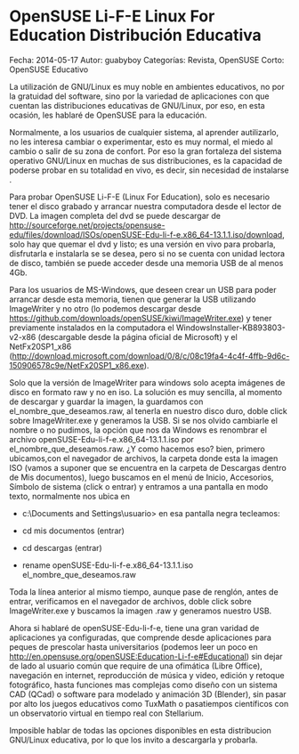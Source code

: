 OpenSUSE Li-F-E Linux For Education Distribución Educativa
==========================================================

Fecha: 2014-05-17
Autor: guabyboy
Categorías: Revista, OpenSUSE
Corto: OpenSUSE Educativo

La utilización de GNU/Linux es muy noble en ambientes educativos, no por la gratuidad del software, sino por la variedad de aplicaciones con que cuentan las distribuciones educativas de GNU/Linux,  por eso, en esta ocasión,  les hablaré de OpenSUSE  para la educación.

Normalmente, a los usuarios  de cualquier sistema, al aprender autilizarlo, no les interesa cambiar o experimentar, esto es muy normal, el miedo al cambio o salir de su zona de confort. Por eso la gran fortaleza del sistema operativo GNU/Linux en muchas de sus distribuciones, es la capacidad de poderse probar  en su totalidad en vivo, es decir, sin necesidad de instalarse .

Para probar OpenSUSE Li-F-E (Linux For Education), solo es necesario tener el disco grabado y arrancar nuestra computadora desde el lector de  DVD. La imagen completa del dvd se puede descargar de http://sourceforge.net/projects/opensuse-edu/files/download/ISOs/openSUSE-Edu-li-f-e.x86_64-13.1.1.iso/download, solo hay que quemar el dvd y listo; es una versión en vivo para probarla, disfrutarla e instalarla se se desea, pero si no se cuenta con unidad lectora de disco, también se puede acceder desde una memoria USB de al menos 4Gb.

<!-- break -->

Para los usuarios de MS-Windows, que deseen crear un USB para poder arrancar desde esta memoria, tienen que generar la USB utilizando ImageWriter y no otro (lo podemos descargar  desde https://github.com/downloads/openSUSE/kiwi/ImageWriter.exe) y tener previamente instalados en la computadora el WindowsInstaller-KB893803-v2-x86 (descargable desde la página oficial de Microsoft) y el NetFx20SP1_x86 (http://download.microsoft.com/download/0/8/c/08c19fa4-4c4f-4ffb-9d6c-150906578c9e/NetFx20SP1_x86.exe).

Solo que la versión de ImageWriter para windows solo acepta imágenes de disco en formato raw y no en iso. La solución es muy sencilla, al momento de descargar y guardar la imagen, la guardamos con el_nombre_que_deseamos.raw, al tenerla en nuestro  disco duro,  doble click sobre ImageWriter.exe y  generamos la USB. Si se nos olvido cambiarle el nombre o no pudimos, la opción que nos da Windows es renombrar el archivo openSUSE-Edu-li-f-e.x86_64-13.1.1.iso por el_nombre_que_deseamos.raw.
¿Y como hacemos eso? bien, primero ubicamos,con el navegador  de archivos, la carpeta donde esta la imagen ISO (vamos a suponer que se encuentra en la carpeta de Descargas dentro de Mis documentos), luego buscamos en el menú de Inicio, Accesorios, Símbolo de sistema (click o entrar) y entramos a una pantalla en modo texto, normalmente nos ubica en

- c:\Documents and Settings\usuario>   en esa pantalla negra tecleamos:

- cd mis documentos      (entrar)

- cd descargas           (entrar)

- rename openSUSE-Edu-li-f-e.x86_64-13.1.1.iso el_nombre_que_deseamos.raw

Toda la línea anterior al mismo  tiempo, aunque pase de renglón, antes de entrar, verificamos en el navegador de archivos, doble click sobre ImageWriter.exe y buscamos la imagen .raw y generamos nuestro USB.

Ahora si hablaré de openSUSE-Edu-li-f-e, tiene una gran varidad de aplicaciones ya configuradas, que comprende desde  aplicaciones para peques de prescolar hasta universitarios (podemos leer un poco en http://en.opensuse.org/openSUSE:Education-Li-f-e#Educational) sin dejar de lado al usuario común que require de una ofimática (Libre Office), navegación en internet, reproducción de música y video, edición y  retoque fotográfico, hasta funciones mas complejas como diseño con un sistema CAD (QCad) o software para modelado y animación 3D (Blender), sin pasar por alto los juegos educativos como TuxMath o pasatiempos científicos con un observatorio virtual en tiempo real con Stellarium.

Imposible hablar de todas las opciones disponibles en esta distribucion GNU/Linux educativa, por lo que los invito a descargarla y probarla.
